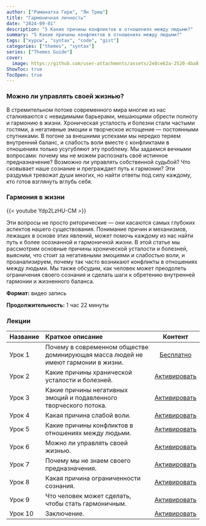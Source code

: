 ```yaml
---
author: ["Раманатха Гири", "Ян Триш"]
title: "Гармоничная личность"
date: "2024-09-01"
description: "5 Какие причины конфликтов в отношениях между людьми?"
summary: "5 Какие причины конфликтов в отношениях между людьми?"
tags: ["курсы", "syntax", "code", "gist"]
categories: ["themes", "syntax"]
series: ["Themes Guide"]
cover:
  image: https://github.com/user-attachments/assets/2e8ce62a-2520-4ba8-91a4-df2c8d6afad1
ShowToc: true
TocOpen: true
---
```


### Можно ли управлять своей жизнью?

В стремительном потоке современного мира многие из нас сталкиваются с невидимыми барьерами, мешающими обрести полноту и гармонию в жизни. Хроническая усталость и болезни стали частыми гостями, а негативные эмоции и творческое истощение — постоянными спутниками. В погоне за внешними успехами мы нередко теряем внутренний баланс, и слабость воли вместе с конфликтами в отношениях только усугубляют эту проблему. Мы задаемся вечными вопросами: почему мы не можем распознать своё истинное предназначение? Возможно ли управлять собственной судьбой? Что сковывает наше сознание и преграждает путь к гармонии? Эти раздумья тревожат души многих, но найти ответы под силу каждому, кто готов взглянуть вглубь себя.

### Гармония в жизни

{{< youtube Ydp2LzHU-CM >}}

Эти вопросы не просто риторические — они касаются самых глубоких аспектов нашего существования. Понимание причин и механизмов, лежащих в основе этих явлений, может помочь каждому из нас найти путь к более осознанной и гармоничной жизни. В этой статье мы рассмотрим основные причины хронической усталости и болезней, выясним, что стоит за негативными эмоциями и слабостью воли, и проанализируем, почему так часто возникают конфликты в отношениях между людьми. Мы также обсудим, как человек может преодолеть ограничения своего сознания и сделать шаги к обретению внутренней гармонии и жизненного баланса.

**Формат:** видео запись

**Продолжительность:** 1 час 22 минуты


### Лекции

| Название         | Краткое описание          | Контент                      |
| :--------------- | :-------------- | :-------------------------: |
| Урок 1 | Почему в современном обществе доминирующая масса людей не имеют гармонии в жизни. | [Бесплатно](https://www.youtube.com/embed/Ydp2LzHU-CM)  |
| Урок 2 | Какие причины хранической усталости и болезней. | [Активировать](https://prosvetlenie.pro/wpm/garmonichnaya-lichnost/gl-2/)  |
| Урок 3 | Какие причины негативных эмоций и подавленного творческого потока. | [Активировать](https://prosvetlenie.pro/wpm/garmonichnaya-lichnost/gl-3/)  |
| Урок 4 | Какая причина слабой воли. | [Активировать](https://prosvetlenie.pro/wpm/garmonichnaya-lichnost/gl-4/)  |
| Урок 5 | Какие причины конфликтов в отношениях между людьми. | [Активировать](https://prosvetlenie.pro/wpm/garmonichnaya-lichnost/gl-5/)  |
| Урок 6 | Можно ли управлять своей жизнью. | [Активировать](https://prosvetlenie.pro/wpm/garmonichnaya-lichnost/gl-6/)  |
| Урок 7 | Почему мы не знаем своего предназначения. | [Активировать](https://prosvetlenie.pro/wpm/garmonichnaya-lichnost/gl-7/)  |
| Урок 8 | Какая причина ограниченности сознания. | [Активировать](https://prosvetlenie.pro/wpm/garmonichnaya-lichnost/gl-8/)  |
| Урок 9 | Что человек может сделать, чтобы стать гармоничным. | [Активировать](https://prosvetlenie.pro/wpm/garmonichnaya-lichnost/gl-9/)  |
| Урок 10 | Заключение. | [Активировать](https://prosvetlenie.pro/wpm/garmonichnaya-lichnost/gl-10/)  |
